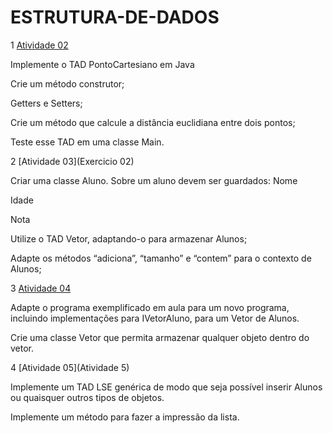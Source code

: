 # ESTRUTURA-DE-DADOS

1 [Atividade 02](Revisao)

Implemente o TAD PontoCartesiano em Java 

Crie um método construtor;

Getters e Setters;

Crie um método que calcule a distância
euclidiana entre dois pontos;

Teste esse TAD em uma classe Main.

2 [Atividade 03](Exercicio 02)

Criar uma classe Aluno. Sobre um aluno devem ser guardados:
Nome

Idade

Nota

Utilize o TAD Vetor, adaptando-o para armazenar Alunos;

Adapte os métodos “adiciona”, “tamanho” e “contem” para o
contexto de Alunos;

3 [Atividade 04](Vetor)

Adapte o programa exemplificado em aula para um novo programa, incluindo implementações para IVetorAluno,  para um Vetor de Alunos.

Crie uma classe Vetor que permita armazenar qualquer objeto dentro do vetor.

4 [Atividade 05](Atividade 5)

Implemente um TAD LSE genérica de modo que seja
possível inserir Alunos ou quaisquer outros tipos de
objetos.

Implemente um método para fazer a impressão da lista.


